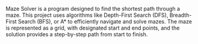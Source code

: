Maze Solver is a program designed to find the shortest path through a maze. This project uses algorithms like Depth-First Search (DFS), Breadth-First Search (BFS), or A* to efficiently navigate and solve mazes. The maze is represented as a grid, with designated start and end points, and the solution provides a step-by-step path from start to finish.
